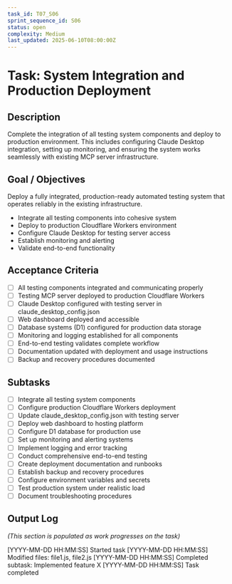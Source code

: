 ```yaml
---
task_id: T07_S06
sprint_sequence_id: S06
status: open
complexity: Medium
last_updated: 2025-06-10T08:00:00Z
---
```


# Task: System Integration and Production Deployment

## Description
Complete the integration of all testing system components and deploy to production environment. This includes configuring Claude Desktop integration, setting up monitoring, and ensuring the system works seamlessly with existing MCP server infrastructure.

## Goal / Objectives
Deploy a fully integrated, production-ready automated testing system that operates reliably in the existing infrastructure.
- Integrate all testing components into cohesive system
- Deploy to production Cloudflare Workers environment
- Configure Claude Desktop for testing server access
- Establish monitoring and alerting
- Validate end-to-end functionality

## Acceptance Criteria
- [ ] All testing components integrated and communicating properly
- [ ] Testing MCP server deployed to production Cloudflare Workers
- [ ] Claude Desktop configured with testing server in claude_desktop_config.json
- [ ] Web dashboard deployed and accessible
- [ ] Database systems (D1) configured for production data storage
- [ ] Monitoring and logging established for all components
- [ ] End-to-end testing validates complete workflow
- [ ] Documentation updated with deployment and usage instructions
- [ ] Backup and recovery procedures documented

## Subtasks
- [ ] Integrate all testing system components
- [ ] Configure production Cloudflare Workers deployment
- [ ] Update claude_desktop_config.json with testing server
- [ ] Deploy web dashboard to hosting platform
- [ ] Configure D1 database for production use
- [ ] Set up monitoring and alerting systems
- [ ] Implement logging and error tracking
- [ ] Conduct comprehensive end-to-end testing
- [ ] Create deployment documentation and runbooks
- [ ] Establish backup and recovery procedures
- [ ] Configure environment variables and secrets
- [ ] Test production system under realistic load
- [ ] Document troubleshooting procedures

## Output Log
*(This section is populated as work progresses on the task)*

[YYYY-MM-DD HH:MM:SS] Started task
[YYYY-MM-DD HH:MM:SS] Modified files: file1.js, file2.js
[YYYY-MM-DD HH:MM:SS] Completed subtask: Implemented feature X
[YYYY-MM-DD HH:MM:SS] Task completed